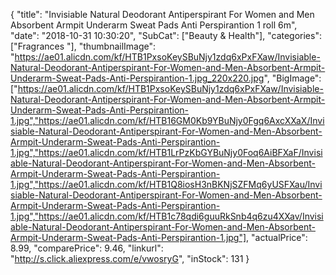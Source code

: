 {
	"title": "Invisiable Natural Deodorant Antiperspirant For Women and Men Absorbent Armpit Underarm Sweat Pads Anti Perspirantion 1 roll 6m",
	"date": "2018-10-31 10:30:20",
	"SubCat": ["Beauty & Health"],
	"categories": ["Fragrances "],
	"thumbnailImage": "https://ae01.alicdn.com/kf/HTB1PxsoKeySBuNjy1zdq6xPxFXaw/Invisiable-Natural-Deodorant-Antiperspirant-For-Women-and-Men-Absorbent-Armpit-Underarm-Sweat-Pads-Anti-Perspirantion-1.jpg_220x220.jpg",
	"BigImage": ["https://ae01.alicdn.com/kf/HTB1PxsoKeySBuNjy1zdq6xPxFXaw/Invisiable-Natural-Deodorant-Antiperspirant-For-Women-and-Men-Absorbent-Armpit-Underarm-Sweat-Pads-Anti-Perspirantion-1.jpg","https://ae01.alicdn.com/kf/HTB16GM0Kb9YBuNjy0Fgq6AxcXXaX/Invisiable-Natural-Deodorant-Antiperspirant-For-Women-and-Men-Absorbent-Armpit-Underarm-Sweat-Pads-Anti-Perspirantion-1.jpg","https://ae01.alicdn.com/kf/HTB1LrPzKbGYBuNjy0Foq6AiBFXaF/Invisiable-Natural-Deodorant-Antiperspirant-For-Women-and-Men-Absorbent-Armpit-Underarm-Sweat-Pads-Anti-Perspirantion-1.jpg","https://ae01.alicdn.com/kf/HTB1Q8iosH3nBKNjSZFMq6yUSFXau/Invisiable-Natural-Deodorant-Antiperspirant-For-Women-and-Men-Absorbent-Armpit-Underarm-Sweat-Pads-Anti-Perspirantion-1.jpg","https://ae01.alicdn.com/kf/HTB1c78qdi6guuRkSnb4q6zu4XXav/Invisiable-Natural-Deodorant-Antiperspirant-For-Women-and-Men-Absorbent-Armpit-Underarm-Sweat-Pads-Anti-Perspirantion-1.jpg"],
	"actualPrice": 8.99,
	"comparePrice": 9.46,
	"linkurl": "http://s.click.aliexpress.com/e/vwosryG",
	"inStock": 131
}
